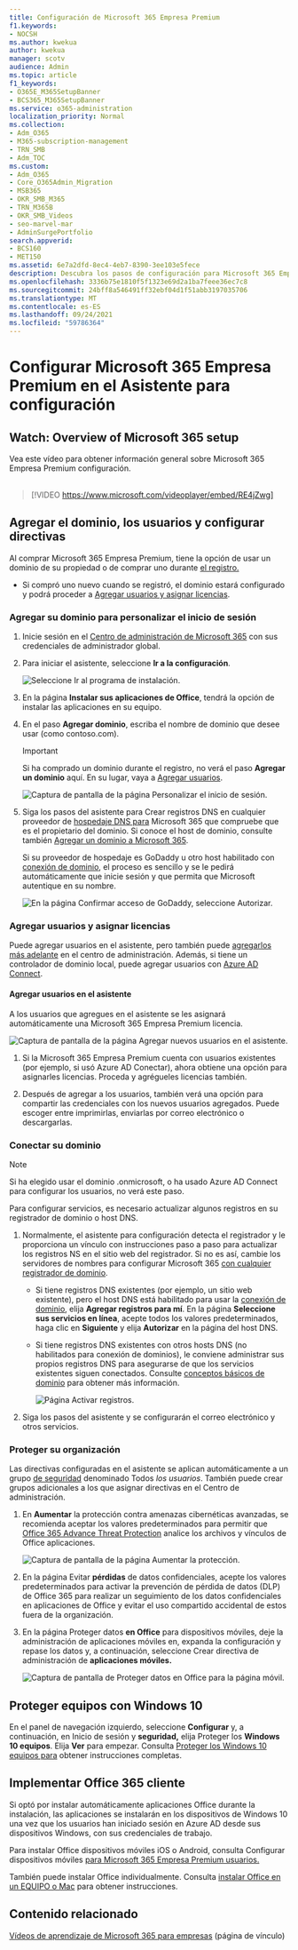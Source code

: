 ```yaml
---
title: Configuración de Microsoft 365 Empresa Premium
f1.keywords:
- NOCSH
ms.author: kwekua
author: kwekua
manager: scotv
audience: Admin
ms.topic: article
f1_keywords:
- O365E_M365SetupBanner
- BCS365_M365SetupBanner
ms.service: o365-administration
localization_priority: Normal
ms.collection:
- Adm_O365
- M365-subscription-management
- TRN_SMB
- Adm_TOC
ms.custom:
- Adm_O365
- Core_O365Admin_Migration
- MSB365
- OKR_SMB_M365
- TRN_M365B
- OKR_SMB_Videos
- seo-marvel-mar
- AdminSurgePortfolio
search.appverid:
- BCS160
- MET150
ms.assetid: 6e7a2dfd-8ec4-4eb7-8390-3ee103e5fece
description: Descubra los pasos de configuración para Microsoft 365 Empresa Premium, como agregar un dominio y usuarios, configurar directivas de seguridad y mucho más.
ms.openlocfilehash: 3336b75e1810f5f1323e69d2a1ba7feee36ec7c8
ms.sourcegitcommit: 24bff8a546491ff32ebf04d1f51abb3197035706
ms.translationtype: MT
ms.contentlocale: es-ES
ms.lasthandoff: 09/24/2021
ms.locfileid: "59786364"
---
```

# <a name="set-up-microsoft-365-business-premium-in-the-setup-wizard"></a>Configurar Microsoft 365 Empresa Premium en el Asistente para configuración

## <a name="watch-overview-of-microsoft-365-setup"></a>Watch: Overview of Microsoft 365 setup

Vea este vídeo para obtener información general sobre Microsoft 365 Empresa Premium configuración.<br><br>

> [!VIDEO https://www.microsoft.com/videoplayer/embed/RE4jZwg] 

## <a name="add-your-domain-users-and-set-up-policies"></a>Agregar el dominio, los usuarios y configurar directivas

Al comprar Microsoft 365 Empresa Premium, tiene la opción de usar un dominio de su propiedad o de comprar uno durante [el registro.](../../business-video/sign-up.md)

- Si compró uno nuevo cuando se registró, el dominio estará configurado y podrá proceder a [Agregar usuarios y asignar licencias](#add-users-and-assign-licenses).

### <a name="add-your-domain-to-personalize-sign-in"></a>Agregar su dominio para personalizar el inicio de sesión

1. Inicie sesión en el [Centro de administración de Microsoft 365](https://admin.microsoft.com) con sus credenciales de administrador global. 

2. Para iniciar el asistente, seleccione **Ir a la configuración**.

    ![Seleccione Ir al programa de instalación.](../../media/gotosetupinadmincenter.png)

3. En la página **Instalar sus aplicaciones de Office**, tendrá la opción de instalar las aplicaciones en su equipo.
    
4. En el paso **Agregar dominio**, escriba el nombre de dominio que desee usar (como contoso.com).

    > [!IMPORTANT]
    > Si ha comprado un dominio durante el registro, no verá el paso **Agregar un dominio** aquí. En su lugar, vaya a [Agregar usuarios](#add-users-and-assign-licenses).

    ![Captura de pantalla de la página Personalizar el inicio de sesión.](../../media/adddomain.png)

    
4. Siga los pasos del asistente para Crear registros DNS en cualquier proveedor de [hospedaje DNS para](/office365/admin/get-help-with-domains/create-dns-records-at-any-dns-hosting-provider) Microsoft 365 que compruebe que es el propietario del dominio. Si conoce el host de dominio, consulte también [Agregar un dominio a Microsoft 365](/microsoft-365/admin/setup/add-domain).

    Si su proveedor de hospedaje es GoDaddy u otro host habilitado con [conexión de dominio](/office365/admin/get-help-with-domains/domain-connect), el proceso es sencillo y se le pedirá automáticamente que inicie sesión y que permita que Microsoft autentique en su nombre.

    ![En la página Confirmar acceso de GoDaddy, seleccione Autorizar.](../../media/godaddyauth.png)

### <a name="add-users-and-assign-licenses"></a>Agregar usuarios y asignar licencias

Puede agregar usuarios en el asistente, pero también puede [agregarlos más adelante](../add-users/add-users.md) en el centro de administración. Además, si tiene un controlador de dominio local, puede agregar usuarios con [Azure AD Connect](/azure/active-directory/hybrid/how-to-connect-install-express).

#### <a name="add-users-in-the-wizard"></a>Agregar usuarios en el asistente

A los usuarios que agregues en el asistente se les asignará automáticamente una Microsoft 365 Empresa Premium licencia.

![Captura de pantalla de la página Agregar nuevos usuarios en el asistente.](../../media/addnewuserspage.png)

1. Si la Microsoft 365 Empresa Premium cuenta con usuarios existentes (por ejemplo, si usó Azure AD Conectar), ahora obtiene una opción para asignarles licencias. Proceda y agrégueles licencias también.

2. Después de agregar a los usuarios, también verá una opción para compartir las credenciales con los nuevos usuarios agregados. Puede escoger entre imprimirlas, enviarlas por correo electrónico o descargarlas.

### <a name="connect-your-domain"></a>Conectar su dominio

> [!NOTE]
> Si ha elegido usar el dominio .onmicrosoft, o ha usado Azure AD Connect para configurar los usuarios, no verá este paso.
  
Para configurar servicios, es necesario actualizar algunos registros en su registrador de dominio o host DNS.
  
1. Normalmente, el asistente para configuración detecta el registrador y le proporciona un vínculo con instrucciones paso a paso para actualizar los registros NS en el sitio web del registrador. Si no es así, cambie los servidores de nombres para configurar Microsoft 365 [con cualquier registrador de dominio](../get-help-with-domains/change-nameservers-at-any-domain-registrar.md). 

    - Si tiene registros DNS existentes (por ejemplo, un sitio web existente), pero el host DNS está habilitado para usar la [conexión de dominio](/office365/admin/get-help-with-domains/domain-connect), elija **Agregar registros para mí**. En la página **Seleccione sus servicios en línea**, acepte todos los valores predeterminados, haga clic en **Siguiente** y elija **Autorizar** en la página del host DNS.
    - Si tiene registros DNS existentes con otros hosts DNS (no habilitados para conexión de dominios), le conviene administrar sus propios registros DNS para asegurarse de que los servicios existentes siguen conectados. Consulte [conceptos básicos de dominio](/office365/admin/get-help-with-domains/dns-basics) para obtener más información.

        ![Página Activar registros.](../../media/activaterecords.png)

2. Siga los pasos del asistente y se configurarán el correo electrónico y otros servicios.

### <a name="protect-your-organization"></a>Proteger su organización 

Las directivas configuradas en el asistente se aplican automáticamente a un grupo [de seguridad](/office365/admin/create-groups/compare-groups#security-groups) denominado Todos *los usuarios*. También puede crear grupos adicionales a los que asignar directivas en el Centro de administración.

1. En **Aumentar** la protección contra amenazas cibernéticas avanzadas, se recomienda aceptar los valores predeterminados para permitir que [Office 365 Advance Threat Protection](../../security/office-365-security/defender-for-office-365.md) analice los archivos y vínculos de Office aplicaciones.

    ![Captura de pantalla de la página Aumentar la protección.](../../media/increasetreatprotection.png)


2. En la página Evitar **pérdidas** de datos confidenciales, acepte los valores predeterminados para activar la prevención de pérdida de datos (DLP) de Office 365 para realizar un seguimiento de los datos confidenciales en aplicaciones de Office y evitar el uso compartido accidental de estos fuera de la organización.

3. En la página Proteger datos **en Office** para dispositivos móviles, deje la administración de aplicaciones móviles en, expanda la configuración y repase los datos y, a continuación, seleccione Crear directiva de administración de **aplicaciones móviles.**

    ![Captura de pantalla de Proteger datos en Office para la página móvil.](../../media/protectdatainmobile.png)


## <a name="secure-windows-10-pcs"></a>Proteger equipos con Windows 10

En el panel de navegación izquierdo, seleccione **Configurar** y, a continuación, en Inicio de sesión y **seguridad,** elija Proteger los **Windows 10 equipos**. Elija **Ver** para empezar. Consulta [Proteger los Windows 10 equipos para](secure-win-10-pcs.md) obtener instrucciones completas.

## <a name="deploy-office-365-client-apps"></a>Implementar Office 365 cliente

Si optó por instalar automáticamente aplicaciones Office durante la instalación, las aplicaciones se instalarán en los dispositivos de Windows 10 una vez que los usuarios han iniciado sesión en Azure AD desde sus dispositivos Windows, con sus credenciales de trabajo.

Para instalar Office dispositivos móviles iOS o Android, consulta Configurar dispositivos móviles [para Microsoft 365 Empresa Premium usuarios.](set-up-mobile-devices.md)

También puede instalar Office individualmente. Consulta [instalar Office en un EQUIPO o Mac](https://support.microsoft.com/office/4414eaaf-0478-48be-9c42-23adc4716658) para obtener instrucciones.

## <a name="related-content"></a>Contenido relacionado

[Vídeos de aprendizaje de Microsoft 365 para empresas](../../business-video/index.yml) (página de vínculo)
